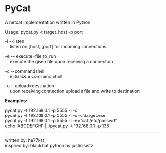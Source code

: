 # PyCat

A netcat implementation written in Python.

Usage: pycat.py -t target_host -p port

-l --listen<br>
&nbsp;&nbsp;&nbsp;&nbsp;listen on [host]:[port] for incoming connections

-e -- execute=file_to_run<br>
&nbsp;&nbsp;&nbsp;&nbsp;execute the given file upon receiving a connection

-c --commandshell<br>
&nbsp;&nbsp;&nbsp;&nbsp;initialize a command shell

-u --upload=destination<br>
&nbsp;&nbsp;&nbsp;&nbsp;upon receiving connection upload a file and write to destination
                                  
**Examples:**

pycat.py -t 192.168.0.1 -p 5555 -l -c<br>
pycat.py -t 192.168.0.1 -p 5555 -l -u=c:\\target.exe<br>
pycat.py -t 192.168.0.1 -p 5555 -l -e=\"cat /etc/passwd\"<br>
echo 'ABCDEFGHI' | ./pycat.py -t 192.168.0.1 -p 135<br>

<hr>

written by: he77kat_<br>
inspired by: black hat python by justin seitz